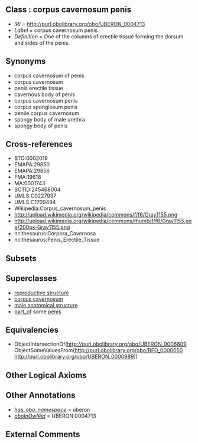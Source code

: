 
## Class : corpus cavernosum penis

 * *IRI* = http://purl.obolibrary.org/obo/UBERON_0004713
 * *Label* = corpus cavernosum penis
 * *Definition* = One of the columns of erectile tissue forming the dorsum and sides of the penis.

## Synonyms

 * corpus cavernosum of penis
 * corpus cavernosum
 * penis erectile tissue
 * cavernous body of penis
 * corpus cavernosum penis
 * corpus spongiosum penis
 * penile corpus cavernosum
 * spongy body of male urethra
 * spongy body of penis

## Cross-references

 * BTO:0002019
 * EMAPA:29850
 * EMAPA:29856
 * FMA:19618
 * MA:0001743
 * SCTID:245468004
 * UMLS:C0227937
 * UMLS:C1709494
 * Wikipedia:Corpus_cavernosum_penis
 * http://upload.wikimedia.org/wikipedia/commons/f/f6/Gray1155.png
 * http://upload.wikimedia.org/wikipedia/commons/thumb/f/f6/Gray1155.png/200px-Gray1155.png
 * ncithesaurus:Corpora_Cavernosa
 * ncithesaurus:Penis_Erectile_Tissue

## Subsets


## Superclasses

 * [reproductive structure](../../UBERON/56/UBERON_0005156.md)
 * [corpus cavernosum](../../UBERON/09/UBERON_0006609.md)
 * [male anatomical structure](../../UBERON/03/UBERON_0014403.md)
 * [part_of](../../BFO/50/BFO_0000050.md) some [penis](../../UBERON/89/UBERON_0000989.md)

## Equivalencies

 * ObjectIntersectionOf(<http://purl.obolibrary.org/obo/UBERON_0006609> ObjectSomeValuesFrom(<http://purl.obolibrary.org/obo/BFO_0000050> <http://purl.obolibrary.org/obo/UBERON_0000989>))

## Other Logical Axioms


## Other Annotations

 * *[has_obo_namespace](../../ce/oboInOwl#hasOBONamespace.md)* = uberon
 * *[oboInOwl#id](../../id/oboInOwl#id.md)* = UBERON:0004713

## External Comments

